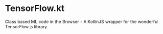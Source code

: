 # TensorFlow.kt
Class based ML code in the Browser - A KotlinJS wrapper for the wonderful TensorFlow.js library.
